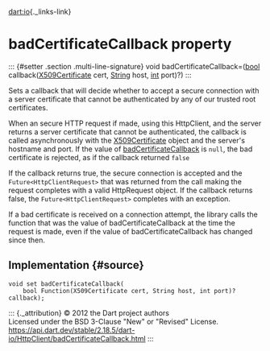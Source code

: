 [dart:io](../../dart-io/dart-io-library){._links-link}

badCertificateCallback property
===============================

::: {#setter .section .multi-line-signature}
void badCertificateCallback=([bool](../../dart-core/bool-class)
callback([X509Certificate](../x509certificate-class) cert,
[String](../../dart-core/string-class) host,
[int](../../dart-core/int-class) port)?)
:::

Sets a callback that will decide whether to accept a secure connection
with a server certificate that cannot be authenticated by any of our
trusted root certificates.

When an secure HTTP request if made, using this HttpClient, and the
server returns a server certificate that cannot be authenticated, the
callback is called asynchronously with the
[X509Certificate](../x509certificate-class) object and the server\'s
hostname and port. If the value of
[badCertificateCallback](badcertificatecallback) is `null`, the bad
certificate is rejected, as if the callback returned `false`

If the callback returns true, the secure connection is accepted and the
`Future<HttpClientRequest>` that was returned from the call making the
request completes with a valid HttpRequest object. If the callback
returns false, the `Future<HttpClientRequest>` completes with an
exception.

If a bad certificate is received on a connection attempt, the library
calls the function that was the value of badCertificateCallback at the
time the request is made, even if the value of badCertificateCallback
has changed since then.

Implementation {#source}
--------------

``` {.language-dart data-language="dart"}
void set badCertificateCallback(
    bool Function(X509Certificate cert, String host, int port)? callback);
```

::: {._attribution}
© 2012 the Dart project authors\
Licensed under the BSD 3-Clause \"New\" or \"Revised\" License.\
<https://api.dart.dev/stable/2.18.5/dart-io/HttpClient/badCertificateCallback.html>
:::
